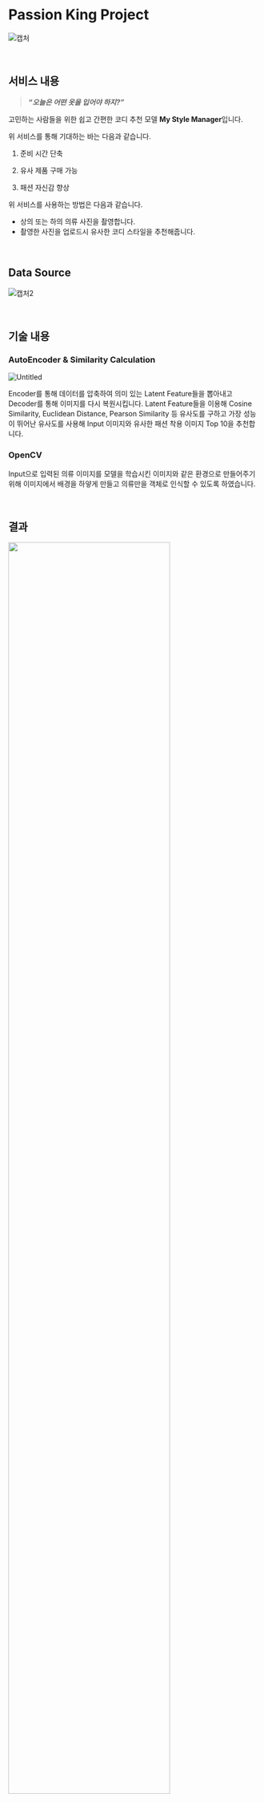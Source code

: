 # Passion King Project

![캡처](https://user-images.githubusercontent.com/100760303/198916924-dc6855ed-331a-4d86-bd60-6bf57ff47fb1.PNG)

<br>

## 서비스 내용
> ***“오늘은 어떤 옷을 입어야 하지?”***

고민하는 사람들을 위한 쉽고 간편한 코디 추천 모델 **My Style Manager**입니다.

위 서비스를 통해 기대하는 바는 다음과 같습니다.

1) 준비 시간 단축

2) 유사 제품 구매 가능

3) 패션 자신감 향상

위 서비스를 사용하는 방법은 다음과 같습니다.

- 상의 또는 하의 의류 사진을 촬영합니다.
- 촬영한 사진을 업로드시 유사한 코디 스타일을 추천해줍니다.

<br>

## Data Source
![캡처2](https://user-images.githubusercontent.com/100760303/198917890-3f67fb93-82b7-41be-bae0-cabc4739c1a4.PNG)

<br>

## 기술 내용
### AutoEncoder & **Similarity Calculation**
![Untitled](https://user-images.githubusercontent.com/100760303/198917354-c4592229-a013-40df-9931-d3b5462b2e95.png)
<br>

Encoder를 통해 데이터를 압축하여 의미 있는 Latent Feature들을 뽑아내고 Decoder를 통해 이미지를 다시 복원시킵니다. Latent Feature들을 이용해 Cosine Similarity, Euclidean Distance, Pearson Similarity 등 유사도를 구하고 가장 성능이 뛰어난 유사도를 사용해 Input 이미지와 유사한 패션 착용 이미지 Top 10을 추천합니다.
<br>

### OpenCV
Input으로 입력된 의류 이미지를 모델을 학습시킨 이미지와 같은 환경으로 만들어주기 위해 이미지에서 배경을 하얗게 만들고 의류만을 객체로 인식할 수 있도록 하였습니다.

<br>

## 결과
<img width="80%" src="https://user-images.githubusercontent.com/100760303/198918755-fa121b68-4f3c-4dfa-803b-3b2e1584e1d4.png"/>
<img width="80%" src="https://user-images.githubusercontent.com/100760303/198918798-9a7d4a5a-e9f8-4d8a-a88b-553ad8873c19.png"/>

<br>

## Streamlit
https://lion-hill-final-project-main-gyuho-h3kna3.streamlitapp.com/

